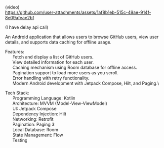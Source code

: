 
(video)\
https://github.com/user-attachments/assets/1af8b1eb-515c-49ae-914f-8e09afeae2bf

(I have delay api call)

An Android application that allows users to browse GitHub users, view user details, and supports data caching for offline usage.

Features:\
  &nbsp;&nbsp;&nbsp;&nbsp;&nbsp;&nbsp;Fetch and display a list of GitHub users.\
  &nbsp;&nbsp;&nbsp;&nbsp;&nbsp;&nbsp;View detailed information for each user.\
  &nbsp;&nbsp;&nbsp;&nbsp;&nbsp;&nbsp;Caching mechanism using Room database for offline access.\
  &nbsp;&nbsp;&nbsp;&nbsp;&nbsp;&nbsp;Pagination support to load more users as you scroll.\
  &nbsp;&nbsp;&nbsp;&nbsp;&nbsp;&nbsp;Error handling with retry functionality.\
  &nbsp;&nbsp;&nbsp;&nbsp;&nbsp;&nbsp;Modern Android development with Jetpack Compose, Hilt, and Paging.\

Tech Stack:\
  &nbsp;&nbsp;&nbsp;&nbsp;&nbsp;&nbsp;Programming Language: Kotlin\
  &nbsp;&nbsp;&nbsp;&nbsp;&nbsp;&nbsp;Architecture: MVVM (Model-View-ViewModel)\
  &nbsp;&nbsp;&nbsp;&nbsp;&nbsp;&nbsp;UI: Jetpack Compose\
  &nbsp;&nbsp;&nbsp;&nbsp;&nbsp;&nbsp;Dependency Injection: Hilt\
  &nbsp;&nbsp;&nbsp;&nbsp;&nbsp;&nbsp;Networking: Retrofit\
  &nbsp;&nbsp;&nbsp;&nbsp;&nbsp;&nbsp;Pagination: Paging 3\
  &nbsp;&nbsp;&nbsp;&nbsp;&nbsp;&nbsp;Local Database: Room\
  &nbsp;&nbsp;&nbsp;&nbsp;&nbsp;&nbsp;State Management: Flow\
  &nbsp;&nbsp;&nbsp;&nbsp;&nbsp;&nbsp;Testing
